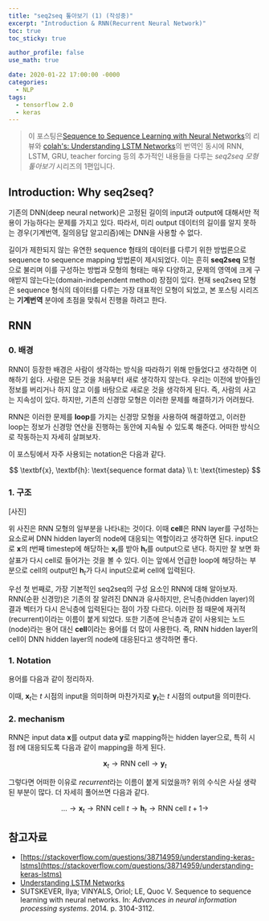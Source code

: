 ```yaml
---
title: "seq2seq 톺아보기 (1) (작성중)"
excerpt: "Introduction & RNN(Recurrent Neural Network)"
toc: true
toc_sticky: true

author_profile: false
use_math: true

date: 2020-01-22 17:00:00 -0000
categories: 
  - NLP
tags:
  - tensorflow 2.0
  - keras
---
```

> 이 포스팅은[Sequence to Sequence Learning with Neural Networks](https://arxiv.org/abs/1409.3215)의 리뷰와 [colah's: Understanding LSTM Networks](https://colah.github.io/posts/2015-08-Understanding-LSTMs/)의 번역인 동시에 RNN, LSTM, GRU, teacher forcing 등의 추가적인 내용들을 다루는 *seq2seq 모형 톺아보기* 시리즈의 1편입니다.

## Introduction: Why seq2seq?

기존의 DNN(deep neural network)은 고정된 길이의 input과 output에 대해서만 적용이 가능하다는 문제를 가지고 있다. 따라서, 미리 output 데이터의 길이를 알지 못하는 경우(기계번역, 질의응답 알고리즘)에는 DNN을 사용할 수 없다. 

길이가 제한되지 않는 유연한 sequence 형태의 데이터를 다루기 위한 방법론으로 sequence to sequence mapping 방법론이 제시되었다. 이는 흔히 **seq2seq** 모형으로 불리며 이를 구성하는 방법과 모형의 형태는 매우 다양하고, 문제의 영역에 크게 구애받지 않는다는(domain-independent method) 장점이 있다. 현재 seq2seq 모형은 sequence 형식의 데이터를 다루는 가장 대표적인 모형이 되었고, 본 포스팅 시리즈는 **기계번역** 분야에 초점을 맞춰서 진행을 하려고 한다.

## RNN 

### 0. 배경

RNN이 등장한 배경은 사람이 생각하는 방식을 따라하기 위해 만들었다고 생각하면 이해하기 쉽다. 사람은 모든 것을 처음부터 새로 생각하지 않는다. 우리는 이전에 받아들인 정보를 버리거나 하지 않고 이를 바탕으로 새로운 것을 생각하게 된다. 즉, 사람의 사고는 지속성이 있다. 하지만, 기존의 신경망 모형은 이러한 문제를 해결하기가 어려웠다. 

RNN은 이러한 문제를 **loop**를 가지는 신경망 모형을 사용하여 해결하였고, 이러한 loop는 정보가 신경망 연산을 진행하는 동안에 지속될 수 있도록 해준다. 어떠한 방식으로 작동하는지 자세히 살펴보자.

이 포스팅에서 자주 사용되는 notation은 다음과 같다.

$$
\textbf{x}, \textbf{h}: \text{sequence format data} \\
t: \text{timestep}
$$

### 1. 구조

[사진]

위 사진은 RNN  모형의 일부분을 나타내는 것이다. 이때 **cell**은 RNN layer를 구성하는 요소로써 DNN hidden layer의 node에 대응되는 역할이라고 생각하면 된다. input으로 $\textbf{x}$의 $t$번째 timestep에 해당하는 $\textbf{x}_t$를 받아 $\textbf{h}_t$를 output으로 낸다. 하지만 잘 보면 화살표가 다시 cell로 들어가는 것을 볼 수 있다. 이는 앞에서 언급한 loop에 해당하는 부분으로 cell의 output인 $\textbf{h}_t$가 다시 input으로써 cell에 입력된다. 

우선 첫 번째로, 가장 기본적인 seq2seq의 구성 요소인 RNN에 대해 알아보자. RNN(순환 신경망)은 기존의 잘 알려진 DNN과 유사하지만, 은닉층(hidden layer)의 결과 벡터가 다시 은닉층에 입력된다는 점이 가장 다르다. 이러한 점 때문에 재귀적(recurrent)이라는 이름이 붙게 되었다. 또한 기존에 은닉층과 같이 사용되는 노드(node)라는 용어 대신 **cell**이라는 용어를 더 많이 사용한다. 즉, RNN hidden layer의 cell이 DNN hidden layer의 node에 대응된다고 생각하면 좋다.

### 1. Notation
용어를 다음과 같이 정리하자.



이때, $\textbf{x}_t$는 $t$ 시점의 input을 의미하며 마찬가지로 $\textbf{y}_t$는 $t$ 시점의 output을 의미한다.

### 2. mechanism

RNN은 input data $\textbf{x}$를 output data $\textbf{y}$로 mapping하는 hidden layer으로, 특히 시점 $t$에 대응되도록 다음과 같이 mapping을 하게 된다. 

$$
\textbf{x}_t \rightarrow \text{RNN cell} \rightarrow \textbf{y}_t
$$

그렇다면 어떠한 이유로 *recurrent*라는 이름이 붙게 되었을까? 위의 수식은 사실 생략된 부분이 많다. 더 자세히 풀어쓰면 다음과 같다.

$$
\dots \rightarrow \textbf{x}_t \rightarrow \text{RNN cell $t$} \rightarrow \textbf{h}_t \rightarrow \text{RNN cell $t+1$} \rightarrow
$$



## 참고자료
- [https://stackoverflow.com/questions/38714959/understanding-keras-lstms](https://stackoverflow.com/questions/38714959/understanding-keras-lstms)
- [Understanding LSTM Networks](https://colah.github.io/posts/2015-08-Understanding-LSTMs/)
- SUTSKEVER, Ilya; VINYALS, Oriol; LE, Quoc V. Sequence to sequence learning with neural networks. In: _Advances in neural information processing systems_. 2014. p. 3104-3112.
<!--stackedit_data:
eyJoaXN0b3J5IjpbMTk2OTM0NDM2NCwtMTkyNzYzNzE1MiwtMT
AzMDQ4MzU3NF19
-->